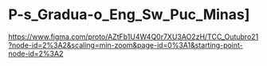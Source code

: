 # P-s_Gradua-o_Eng_Sw_Puc_Minas]
https://www.figma.com/proto/AZtFb1U4W4Q0r7XU3AO2zH/TCC_Outubro21?node-id=2%3A2&scaling=min-zoom&page-id=0%3A1&starting-point-node-id=2%3A2
